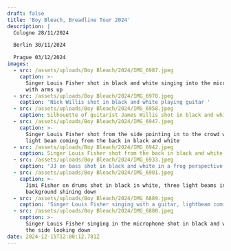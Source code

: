```yaml
---
draft: false
title: 'Boy Bleach, Breadline Tour 2024'
description: |
  Cologne 28/11/2024

  Berlin 30/11/2024

  Prague 03/12/2024
images:
  - src: /assets/uploads/Boy Bleach/2024/IMG_6987.jpeg
    caption: >-
      Singer Louis Fisher shot in black and white singing into the microphone
      with arms up
  - src: /assets/uploads/Boy Bleach/2024/IMG_6978.jpeg
    caption: 'Nick Willis shot in black and white playing guitar '
  - src: /assets/uploads/Boy Bleach/2024/IMG_6958.jpeg
    caption: Silhouette of guitarist James Willis shot in black and white
  - src: /assets/uploads/Boy Bleach/2024/IMG_6947.jpeg
    caption: >-
      Singer Louis Fisher shot from the side pointing in to the crowd with a
      light beam coming from the back in black and white
  - src: /assets/uploads/Boy Bleach/2024/IMG_6942.jpeg
    caption: Singer Louis Fisher shot from the back in black and white
  - src: /assets/uploads/Boy Bleach/2024/IMG_6933.jpeg
    caption: 'JJ on bass shot in black and white in a frog perspective '
  - src: /assets/uploads/Boy Bleach/2024/IMG_6901.jpeg
    caption: >-
      Jimi Fisher on drums shot in black in white, three light beams in the
      background shining down
  - src: /assets/uploads/Boy Bleach/2024/IMG_6889.jpeg
    caption: 'Singer Louis Fisher singing with a guitar, lightbeam coming from the back'
  - src: /assets/uploads/Boy Bleach/2024/IMG_6880.jpeg
    caption: >-
      Singer Louis Fisher singing in the microphone shot in black and white from
      the side looking down
date: 2024-12-15T12:00:12.781Z
---
```


